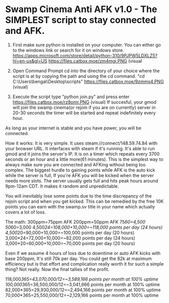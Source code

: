 # Swamp Cinema Anti AFK v1.0 - The SIMPLEST script to stay connected and AFK.

1. First make sure python is installed on your computer. You can either go to the windows link or search for it on windows store.
https://apps.microsoft.com/store/detail/python-310/9PJPW5LDXLZ5?hl=en-us&gl=US
https://files.catbox.moe/zm4mgi.PNG (visual


2. Open Command Prompt
cd into the directory of your choice where the script is at by copying the path and using the cd command. "cd C:\Users\bengal\Desktop\scripts"
https://files.catbox.moe/9zmms4.PNG (visual)

3. Execute the script
type "python join.py" and press enter
https://files.catbox.moe/rz8omr.PNG (visual)
If succesful, your gmod will join the swamp cinema(or rejoin if you are on currently) server in 20-30 seconds the timer will be started and repeat indefinitely every hour.

As long as your internet is stable and you have power, you will be connected.


How it works:
It is very simple. It uses steam://connect/148.59.74.84 with your browser URL. It interfaces with steam if it's running. It's able to run gmod and it joins the server's IP.
It is on a timer which repeats every 3700 seconds or an hour and a little more(61 minutes). This is the simplest way to always make sure you are connected and AFKing without being too complex.
The biggest hurdle to gaining points while AFK is the auto kick while the server is full, If you're AFK you will be kicked when the server needs more slots. 
The server usually gets full and hits peak hours around 9pm-12am CDT. It makes it random and unpredictable.

You will inevitably lose some points due to the time discrepancy of the rejoin script and when you get kicked.
This can be remedied by the free 10K points you can earn with the swamp.sv title in your name which actually covers a lot of loss.

The math:
300ppm=75ppm AFK
200ppm=50ppm AFK
75*60=4,500
50*60=3,000
4,500*24=108,000+10,000=~118,000 points per day (24 hours)
4,500*20=90,000+10,000=~100,000 points per day (20 hours)
3,000*24=72,000+10,000=~82,000 points per day (24 hours)
3,000*20=60,000+10,000=~70,000 points per day (20 hours)

Even if we assume 4 hours of loss due to downtime or auto AFK kicks with base 200ppm, It's still 70k per day. You could get the 82k at maximum efficiency
but is that effort and complication really worth it for such a simple thing? Not really. Now the final tallies of the profit.

118,000*365=43,070,000/12=~3,589,166 points per month at 100% uptime
100,000*365=36,500,000/12=~3,041,666 points per month at 100% uptime
82,000*365=29,930,000/12=~2,494,166 points per month at 100% uptime
70,000*365=25,550,000/12=~2,129,166 points per month at 100% uptime




